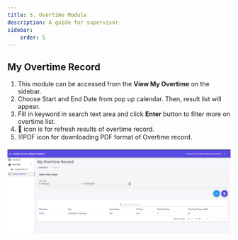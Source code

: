 ```yaml
---
title: 5. Overtime Module
description: A guide for supervisor.
sidebar:
    order: 5
---
```


## My Overtime Record

1. This module can be accessed from the **View My Overtime** on the sidebar.
2. Choose Start and End Date from pop up calendar. Then, result list will appear.
3. Fill in keyword in search text area and click **Enter** button to filter more on overtime list.
4. 🔄 icon is for refresh results of overtime record.
5. 🗎PDF icon for downloading PDF format of Overtime record.

![Overtime List](../../../assets/technician/overtime/opserv-user-ot.png)